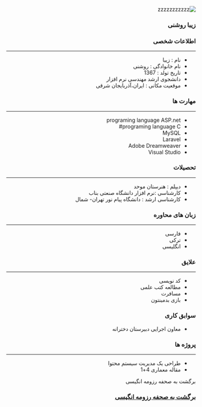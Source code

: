 <style type="text/css">
body{
 direction:rtl;
}
</style>

![zzzzzzzzzzz](https://user-images.githubusercontent.com/82566109/117710928-e9065480-b1e7-11eb-8420-c4f8c6819e3a.jpg)

### زیبا روشنی

### اطلاعات شخصی

---
+ نام : زیبا
+ نام خانوادگی : روشنی
+ تاریخ تولد : 1367
+ دانشجوی ارشد مهندسی نرم افزار 
+ موقعیت مکانی : ایران،آذربایجان شرقی


### مهارت ها

---
* programing language ASP.net
* programing language C#
* MySQL
* Laravel
* Adobe Dreamweaver
* Visual Studio


### تحصیلات

---
+ دیپلم : هنرستان موحد
+ کارشناسی :نرم افزار دانشگاه صنعتی بناب 
+ کارشناسی ارشد : دانشگاه پیام نور تهران- شمال 

### زبان های محاوره

---
+ فارسی
+ ترکی
+ انگلیسی

### علایق

---
+ کد نویسی 
+ مطالعه کتب علمی
+ مسافرت
+ بازی بدمینتون

### سوابق کاری

+ معاون اجرایی دبیرستان دخترانه

### پروژه ها

---
+ طراحی یک مدیریت سیستم محتوا
+ مقاله معماری 4+1  


برگشت به صحفه رزومه انگیسی
### [برگشت به صحفه رزومه انگیسی](index.md)
